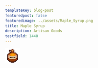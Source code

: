 ```yaml
---
templateKey: blog-post
featuredpost: false
featuredimage: ../assets/Maple_Syrup.png
title: Maple Syrup
description: Artisan Goods
testfield: 1448
---
```

![Maple Syrup](../assets/Maple_Syrup.png)